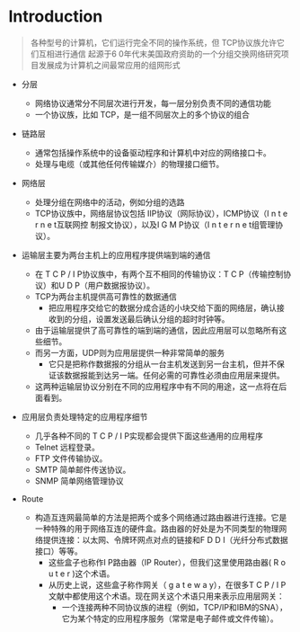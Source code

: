 # Introduction
 > 各种型号的计算机，它们运行完全不同的操作系统，但 TCP协议族允许它们互相进行通信
起源于6 0年代末美国政府资助的一个分组交换网络研究项目发展成为计算机之间最常应用的组网形式


* 分层
  * 网络协议通常分不同层次进行开发，每一层分别负责不同的通信功能
  * 一个协议族，比如 TCP，是一组不同层次上的多个协议的组合
* 链路层
  * 通常包括操作系统中的设备驱动程序和计算机中对应的网络接口卡。
  * 处理与电缆（或其他任何传输媒介）的物理接口细节。

* 网络层
  * 处理分组在网络中的活动，例如分组的选路
  * TCP协议族中，网络层协议包括 IIP协议（网际协议），ICMP协议（I n t e r n e t互联网控
	制报文协议），以及I G M P协议（I n t e r n e t组管理协议）。

* 运输层主要为两台主机上的应用程序提供端到端的通信
	* 在 T C P / I P协议族中，有两个互不相同的传输协议：T C P（传输控制协议）和U D P（用户数据报协议）。
	* TCP为两台主机提供高可靠性的数据通信 
		* 把应用程序交给它的数据分成合适的小块交给下面的网络层，确认接收到的分组，设置发送最后确认分组的超时时钟等。
	* 由于运输层提供了高可靠性的端到端的通信，因此应用层可以忽略所有这些细节。
	* 而另一方面，UDP则为应用层提供一种非常简单的服务
		* 它只是把称作数据报的分组从一台主机发送到另一台主机，但并不保证该数据报能到达另一端。任何必需的可靠性必须由应用层来提供。
	* 这两种运输层协议分别在不同的应用程序中有不同的用途，这一点将在后面看到。
* 应用层负责处理特定的应用程序细节
	* 几乎各种不同的 T C P / I P实现都会提供下面这些通用的应用程序
	* Telnet 远程登录。
	* FTP 文件传输协议。
	* SMTP 简单邮件传送协议。
	* SNMP 简单网络管理协议

* Route
  * 构造互连网最简单的方法是把两个或多个网络通过路由器进行连接。它是一种特殊的用于网络互连的硬件盒。路由器的好处是为不同类型的物理网络提供连接：以太网、令牌环网点对点的链接和F D D I（光纤分布式数据接口）等等。
	* 这些盒子也称作I P路由器（IP Router），但我们这里使用路由器( R o u t e r )这个术语。
	* 从历史上说，这些盒子称作网关（ g a t e w a y），在很多T C P / I P文献中都使用这个术语。现在网关这个术语只用来表示应用层网关：
		* 一个连接两种不同协议族的进程（例如，TCP/IP和IBM的SNA），它为某个特定的应用程序服务（常常是电子邮件或文件传输）。
